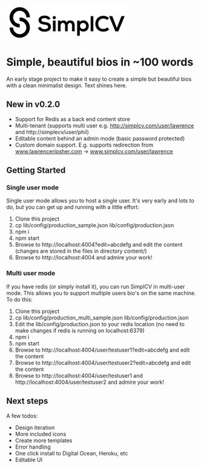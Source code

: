 ![SimplCV](./lib/public/img/logo_320.png)

# Simple, beautiful bios in ~100 words

An early stage project to make it easy to create a simple but beautiful bios with a clean minimalist design. Text shines here.

## New in v0.2.0
- Support for Redis as a back end content store
- Multi-tenant (supports multi user e.g. http://simplcv.com/user/lawrence and http://simplecv/user/phil)
- Editable content behind an admin mode (basic password protected)
- Custom domain support. E.g. supports redirection from www.lawrenceripsher.com -> www.simplcv.com/user/lawrence


## Getting Started

### Single user mode

Single user mode allows you to host a single user. It's very early and lots to do, but you can get up and running with a little effort:

1. Clone this project
2. cp lib/config/production_sample.json lib/config/production.json
3. npm i
4. npm start
5. Browse to http://localhost:4004?edit=abcdefg and edit the content (changes are stored in the files in directory content/)
6. Browse to http://localhost:4004 and admire your work!

### Multi user mode

If you have redis (or simply install it), you can run SimplCV in multi-user mode. This allows you to support multiple users bio's on the same machine. To do this:

1. Clone this project
2. cp lib/config/production_multi_sample.json lib/config/production.json 
3. Edit the lib/config/production.json to your redis location (no need to make changes if redis is running on localhost:6379)
4. npm i
5. npm start
6. Browse to http://localhost:4004/user/testuser1?edit=abcdefg and edit the content
7. Browse to http://localhost:4004/user/testuser2?edit=abcdefg and edit the content
8. Browse to http://localhost:4004/user/testuser1 and http://localhost:4004/user/testuser2 and admire your work!


## Next steps

A few todos:

- Design iteration 
- More included icons
- Create more templates
- Error handling
- One click install to Digital Ocean, Heroku, etc
- Editable UI
